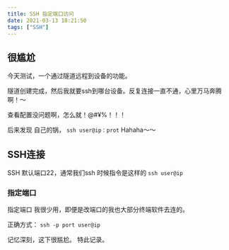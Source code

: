 ```yaml
---
title: SSH 指定端口访问
date: 2021-03-13 18:21:50
tags: ["SSH"]
---
```

## 很尴尬
今天测试，一个通过隧道远程到设备的功能。

隧道创建完成，然后我就要ssh到哪台设备。反复连接一直不通，心里万马奔腾啊！～

查看配置没问题啊，怎么就！@#¥%！！！

后来发现 自己的锅， `ssh user@ip：prot`  Hahaha～～

## SSH连接

SSH 默认端口22，通常我们ssh 时候指令是这样的 `ssh user@ip`

### 指定端口

指定端口 我很少用，即便是改端口的我也大部分终端软件去连的。

正确方式： `ssh -p port user@ip`

记忆深刻，这下很尴尬。 特此记录。
